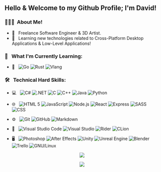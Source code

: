 **<h2>Hello & Welcome to my Github Profile; I'm David!</h2>**

<h3> 👨🏻‍💻 &nbsp;About Me! </h3>

- 💼 &nbsp; Freelance Software Engineer & 3D Artist.
- 🌱 &nbsp; Learning new technologies related to Cross-Platform Desktop Applications & Low-Level Applications!

<h3> 🍎 &nbsp; What I'm Currently Learning: </h3>

- 📝 &nbsp;
  ![Go](https://img.shields.io/badge/-Go-333333?style=flat&logo=go)
  ![Rust](https://img.shields.io/badge/-Rust-333333?style=flat&logo=rust)
  ![Vlang](https://img.shields.io/badge/-Vlang-333333?style=flat&logo=v)

<h3> 🛠 &nbsp; Technical Hard Skills: </h3>

- 💻 &nbsp;
  ![C#](https://img.shields.io/badge/-CSharp-333333?style=flat&logo=Csharp)
  ![.NET](https://img.shields.io/badge/-.NET-333333?style=flat&logo=dotnet)
  ![C](https://img.shields.io/badge/-C-333333?style=flat&logo=c)
  ![C++](https://img.shields.io/badge/-C%2B%2B-333333?style=flat&logo=cplusplus)
  ![Java](https://img.shields.io/badge/-Java-333333?style=flat&logo=oracle)
  ![Python](https://img.shields.io/badge/-Python-333333?style=flat&logo=python)
  
- 🌐 &nbsp;
  ![HTML 5](https://img.shields.io/badge/-HTML5-333333?style=flat&logo=HTML5)
  ![JavaScript](https://img.shields.io/badge/-JavaScript-333333?style=flat&logo=javascript)
  ![Node.js](https://img.shields.io/badge/-Node.js-333333?style=flat&logo=node.js)
  ![React](https://img.shields.io/badge/-React-333333?style=flat&logo=react)
  ![Express](https://img.shields.io/badge/-Express-333333?style=flat&logo=express)
  ![SASS](https://img.shields.io/badge/-SASS-333333?style=flat&logo=sass)
  ![CSS](https://img.shields.io/badge/-CSS-333333?style=flat&logo=CSS3&logoColor=1572B6)

- ⚙️ &nbsp;
  ![Git](https://img.shields.io/badge/-Git-333333?style=flat&logo=git)
  ![GitHub](https://img.shields.io/badge/-GitHub-333333?style=flat&logo=github)
  ![Markdown](https://img.shields.io/badge/-Markdown-333333?style=flat&logo=markdown)

- 🔧 &nbsp;
  ![Visual Studio Code](https://img.shields.io/badge/-Visual%20Studio%20Code-333333?style=flat&logo=visual-studio-code&logoColor=007ACC)
  ![Visual Studio](https://img.shields.io/badge/-Visual%20Studio-333333?style=flat&logo=visual-studio&logoColor=992bff)
  ![Rider](https://img.shields.io/badge/-Rider-333333?style=flat&logo=rider)
  ![CLion](https://img.shields.io/badge/-CLion-333333?style=flat&logo=clion)

- 🖥 &nbsp;
  ![Photoshop](https://img.shields.io/badge/-Photoshop-333333?style=flat&logo=adobe-photoshop)
  ![After Effects](https://img.shields.io/badge/-After%20Effects-%23333333?style=flat&logo=adobeaftereffects)
  ![Unity](https://img.shields.io/badge/-Unity-333333?style=flat&logo=unity)
  ![Unreal Engine](https://img.shields.io/badge/-Unreal%20Engine-333333?style=flat&logo=unrealengine)
  ![Blender](https://img.shields.io/badge/-Blender-333333?style=flat&logo=blender)
  ![Trello](https://img.shields.io/badge/-Trello-333333?style=flat&logo=trello)
  ![GNU/Linux](https://img.shields.io/badge/-GNU%2FLinux-333333?style=flat&logo=linux)

<p align="center">
<img align="center" src="https://github-readme-stats.vercel.app/api?username=DavidMRyan&show_icons=true&theme=transparent"/>

<p align="center">
<img align="center" src="https://github-readme-stats.vercel.app/api/top-langs/?username=DavidMRyan&hide_progress=true&theme=transparent"/>
